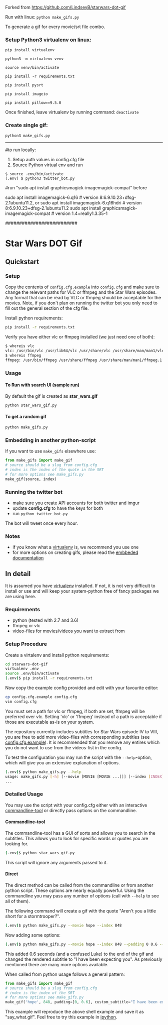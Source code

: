Forked from https://github.com/LindseyB/starwars-dot-gif

Run with linux:
`python make_gifs.py `

To generate a gif for every movie/srt file combo. 

### Setup Python3 virtualenv on linux:
`pip install virtualenv`

`python3 -m virtualenv venv`

`source venv/bin/activate`

`pip install -r requirements.txt`

`pip install pysrt`

`pip install imageio`

`pip install pillow==9.5.0`

Once finished, leave virtualenv by running command: `deactivate`

### Create single gif:
`python3 make_gifs.py`

----------------------------------------------

#to run locally:
1. Setup auth values in config.cfg file
2. Source Python virtual env and run 
```
$ source .env/bin/activate
(.env) $ python3 twitter_bot.py
```

#run "sudo apt install graphicsmagick-imagemagick-compat" before

sudo apt install imagemagick-6.q16                  # version 8:6.9.10.23+dfsg-2.1ubuntu11.2, or
sudo apt install imagemagick-6.q16hdri              # version 8:6.9.10.23+dfsg-2.1ubuntu11.2
sudo apt install graphicsmagick-imagemagick-compat  # version 1.4+really1.3.35-1







##########################

# Star Wars DOT Gif

## Quickstart

### Setup

Copy the contents of ```config.cfg.example``` into ```config.cfg``` and make sure to change the relevant paths for VLC or ffmpeg and the Star Wars episodes. Any format that can be read by VLC or ffmpeg should be acceptable for the movies. Note, if you don't plan on running the twitter bot you only need to fill out the general section of the cfg file.

Install python requirements:

```bash
pip install -r requirements.txt
```

Verify you have either vlc or ffmpeg installed (we just need one of both):

```bash
$ whereis vlc
vlc: /usr/bin/vlc /usr/lib64/vlc /usr/share/vlc /usr/share/man/man1/vlc.1.gz
$ whereis ffmpeg
ffmpeg: /usr/bin/ffmpeg /usr/share/ffmpeg /usr/share/man/man1/ffmpeg.1.gz
```

### Usage

#### To Run with search UI [(sample run)](http://www.youtube.com/watch?v=n387eBqnw1o)

By default the gif is created as **star_wars.gif**

```bash
python star_wars_gif.py
```

#### To get a random gif

```bash
python make_gifs.py
```

### Embedding in another python-script

If you want to use ```make_gifs``` elsewhere use:

```python
from make_gifs import make_gif
# source should be a slug from config.cfg
# index is the index of the quote in the SRT
# for more options see make_gifs.py
make_gif(source, index)
```

### Running the twitter bot

- make sure you create API accounts for both twitter and imgur
- update **config.cfg** to have the keys for both
- run ```python twitter_bot.py```

The bot will tweet once every hour.

### Notes

- if you know what a [virtualenv](https://virtualenv.pypa.io/en/stable/userguide/) is, we recommend you use one
- for more options on creating gifs, please read the [embbeded documentation](make_gifs.py)

## In detail

It is assumed you have [virtualenv](https://virtualenv.pypa.io/en/stable/installation/) installed. If not, it is not very difficult to install or use and will keep your system-python free of fancy packages we are using here.

### Requirements

- python (tested with 2.7 and 3.6)
- ffmpeg or vlc
- video-files for movies/videos you want to extract from

### Setup Procedure

Create a virtalenv and install python requirements:

```bash
cd starwars-dot-gif
virtualenv .env
source .env/bin/activate
(.env)$ pip install -r requirements.txt
```

Now copy the example config provided and edit with your favourite editor:

```bash
cp config.cfg.example config.cfg
vim config.cfg
```

You must set a path for vlc or ffmpeg, if both are set, ffmpeg will be preferred over vlc. Setting 'vlc' or 'ffmpeg' instead of a path is acceptable if those are executable as-is on your system.

The repository currently includes subtitles for Star Wars episode IV to VIII, you are free to add more video-files with corresponding subtitles (see [config.cfg.example](config.cfg.example)). It is recommended that you remove any entires which you do not want to use from the videos-list in the config.

To test the configuration you may run the script with the ```--help```-option, which will give you an extensive explanation of options.

```bash
(.env)$ python make_gifs.py --help
usage: make_gifs.py [-h] [--movie [MOVIE [MOVIE ...]]] [--index [INDEX]]
...
```

### Detailed Usage

You may use the script with your config.cfg either with an interactive [commandline-tool](star_wars_gif.py) or directly pass options on the commandline.

#### Commandline-tool

The commandline-tool has a GUI of sorts and allows you to search in the subtitles. This allows you to look for specific words or quotes you are looking for.

```bash
(.env)$ python star_wars_gif.py
```

This script will ignore any arguments passed to it.

#### Direct

The direct method can be called from the commandline or from another python script. These options are nearly equally powerful. Using the commandline you may pass any number of options (call with ```--help``` to see all of them).

The following command will create a gif with the quote "Aren't you a little short for a stormtrooper?".

```bash
(.env)$ python make_gifs.py --movie hope --index 848
```

Now adding some options:

```bash
(.env)$ python make_gifs.py --movie hope --index 848 --padding 0 0.6 --subtitle "I have been expecting you"
```

This added 0.6 seconds (and a confused Luke) to the end of the gif and changed the rendered subtitle to "I have been expecting you". As previously mentioned there are many more options available.

When called from python usage follows a general pattern:

```python
from make_gifs import make_gif
# source should be a slug from config.cfg
# index is the index of the SRT
# for more options see make_gifs.py
make_gif('hope', 848, padding=[0, 0.6], custom_subtitle="I have been expecting you", filename="say_what.gif")
```

This example will reproduce the above shell example and save it as "say_what.gif". Feel free to try this example in [ipython](http://ipython.readthedocs.io/en/stable/).

